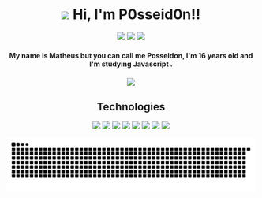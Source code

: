 <h1 align="center"><img src="https://media.giphy.com/media/hvRJCLFzcasrR4ia7z/giphy.gif" width="32px"> Hi, I'm P0sseid0n!!</h1>

<p align="center">
  <a href="https://posseidon.netlify.app/"><img src="https://img.shields.io/badge/-WebSite-87221e?style=for-the-badge&labelColor=87221e&color=87221e&logo=google-chrome&logoColor=white&link=https://posseidon.netlify.app/" /></a>
    <a href="https://twitter.com/P0sseid0n"><img src="https://img.shields.io/badge/-Twitter-87221e?style=for-the-badge&labelColor=87221e&color=87221e&logo=twitter&logoColor=white&link=https://twitter.com/P0sseid0n" /></a>
    <a href="https://discord.com/users/237313382657687552"><img src="https://img.shields.io/badge/-Discord-87221e?style=for-the-badge&labelColor=87221e&color=87221e&logo=discord&logoColor=white&link=https://discord.com/users/237313382657687552" /></a>
</p>



<h4 align="center"> My name is Matheus but you can call me Posseidon, I'm 16 years old and I'm studying <b> Javascript </b>.</h4>

<p align="center">  
  <img align="center" src="https://github-readme-stats.vercel.app/api/top-langs/?username=P0sseid0n&layout=compact&title_color=fffcfc&bg_color=181617&text_color=dcd2d2" />
</p>

<h2 align="center"> Technologies </h2>

<p align="center">
  <img src="https://img.icons8.com/color/40/000000/html-5.png">
  <img src="https://img.icons8.com/color/40/0080FF/css3.png">
  <img src="https://img.icons8.com/color/40/000000/javascript.png">
  <img src="https://img.icons8.com/windows/40/4caf50/node-js.png">
  <img src="https://img.icons8.com/color/40/000000/vue-js.png">
  <img src="https://img.icons8.com/ios/40/00758F/mysql-logo.png">
  <img src="https://img.icons8.com/color/40/000000/mongodb.png">
  <img src="https://img.icons8.com/color/40/000000/react-native.png">
</p>

![Snake animation](https://github.com/P0sseid0n/P0sseid0n/blob/output/github-contribution-grid-snake.svg)
